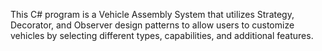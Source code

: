 This C# program is a Vehicle Assembly System that utilizes Strategy, Decorator, and Observer design patterns 
to allow users to customize vehicles by selecting different types, capabilities, and additional features.
